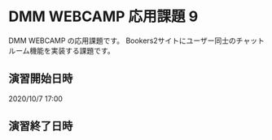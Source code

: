 # DMM WEBCAMP 応用課題 9

DMM WEBCAMP の応用課題です。
Bookers2サイトにユーザー同士のチャットルーム機能を実装する課題です。

## 演習開始日時

2020/10/7 17:00

## 演習終了日時
